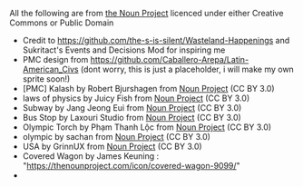 All the following are from [the Noun Project](https://thenounproject.com) licenced under either Creative Commons or Public Domain

* Credit to https://github.com/the-s-is-silent/Wasteland-Happenings and Sukritact's Events and Decisions Mod for inspiring me
* PMC design from https://github.com/Caballero-Arepa/Latin-American_Civs (dont worry, this is just a placeholder, i will make my own sprite soon!)
* [PMC] Kalash by Robert Bjurshagen from <a href="https://thenounproject.com/browse/icons/term/kalash/" target="_blank" title="Kalash Icons">Noun Project</a> (CC BY 3.0)
* laws of physics by Juicy Fish from <a href="https://thenounproject.com/browse/icons/term/laws-of-physics/" target="_blank" title="laws of physics Icons">Noun Project</a> (CC BY 3.0)
* Subway by Jang Jeong Eui from <a href="https://thenounproject.com/browse/icons/term/subway/" target="_blank" title="Subway Icons">Noun Project</a> (CC BY 3.0)
* Bus Stop by Laxouri Studio from <a href="https://thenounproject.com/browse/icons/term/bus-stop/" target="_blank" title="Bus Stop Icons">Noun Project</a> (CC BY 3.0)
* Olympic Torch by Phạm Thanh Lộc from <a href="https://thenounproject.com/browse/icons/term/olympic-torch/" target="_blank" title="Olympic Torch Icons">Noun Project</a> (CC BY 3.0)
* olympic by sachan from <a href="https://thenounproject.com/browse/icons/term/olympic/" target="_blank" title="olympic Icons">Noun Project</a> (CC BY 3.0)
* USA by GrinnUX from <a href="https://thenounproject.com/browse/icons/term/usa/" target="_blank" title="USA Icons">Noun Project</a> (CC BY 3.0)
* Covered Wagon by James Keuning : "https://thenounproject.com/icon/covered-wagon-9099/"
* 
